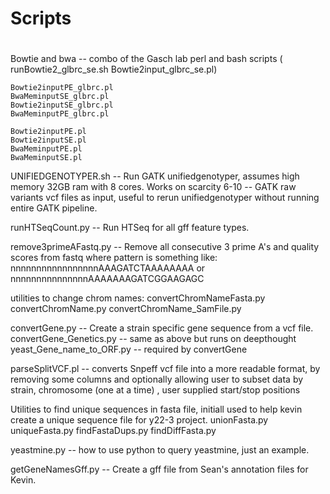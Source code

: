 # Scripts 
# 

Bowtie and bwa -- combo of the Gasch lab perl and bash scripts
		 ( runBowtie2_glbrc_se.sh Bowtie2input_glbrc_se.pl)

	Bowtie2inputPE_glbrc.pl
	BwaMeminputSE_glbrc.pl
	Bowtie2inputSE_glbrc.pl
	BwaMeminputPE_glbrc.pl
	
	Bowtie2inputPE.pl
	Bowtie2inputSE.pl
	BwaMeminputPE.pl
	BwaMeminputSE.pl

UNIFIEDGENOTYPER.sh -- Run GATK unifiedgenotyper, assumes high memory 32GB ram with 8 cores.
	Works on scarcity 6-10
	-- GATK raw variants vcf files as input, useful to rerun unifiedgenotyper without
	running entire GATK pipeline.

runHTSeqCount.py -- Run HTSeq for all gff feature types.

remove3primeAFastq.py -- Remove all consecutive 3 prime A's and quality scores from fastq
          where pattern is something like:
          nnnnnnnnnnnnnnnnnAAAGATCTAAAAAAAA 
		or
          nnnnnnnnnnnnnnnAAAAAAAGATCGGAAGAGC

utilities to change chrom names:
convertChromNameFasta.py
convertChromName.py
convertChromName_SamFile.py

convertGene.py -- Create a strain specific gene sequence from a vcf file.
convertGene_Genetics.py -- same as above but runs on deepthought
	yeast_Gene_name_to_ORF.py -- required by convertGene
 	

parseSplitVCF.pl -- converts Snpeff vcf file into a more readable format, 
	   by removing some columns and optionally allowing user to subset
 	   data by strain, chromosome (one at a time) , user supplied start/stop positions

Utilities to find unique sequences in fasta file, initiall used to help kevin 
create a unique sequence file for y22-3 project.
unionFasta.py
uniqueFasta.py
findFastaDups.py
findDiffFasta.py

yeastmine.py  -- how to use python to query yeastmine, just an example.

getGeneNamesGff.py --  Create a gff file from Sean's annotation files for Kevin.
